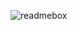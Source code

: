 
![readmebox](https://github.com/nvlannasik/nvlannasik/assets/74662892/670bd3c5-c0a8-4710-a932-2283bbddbc70)

<!--
**nvlannasik/nvlannasik** is a ✨ _special_ ✨ repository because its `README.md` (this file) appears on your GitHub profile.

Here are some ideas to get you started:

- 🔭 I’m currently working on ...
- 🌱 I’m currently learning ...
- 👯 I’m looking to collaborate on ...
- 🤔 I’m looking for help with ...
- 💬 Ask me about ...
- 📫 How to reach me: ...
- 😄 Pronouns: ...
- ⚡ Fun fact: ...
-->
